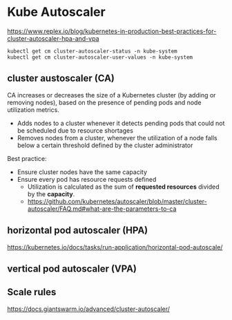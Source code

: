 # Kube Autoscaler

https://www.replex.io/blog/kubernetes-in-production-best-practices-for-cluster-autoscaler-hpa-and-vpa

```
kubectl get cm cluster-autoscaler-status -n kube-system
kubectl get cm cluster-autoscaler-user-values -n kube-system
```

## cluster austoscaler (CA)
CA increases or decreases the size of a Kubernetes cluster (by adding or removing nodes), based on the presence of pending pods and node utilization metrics.
- Adds nodes to a cluster whenever it detects pending pods that could not be scheduled due to resource shortages
- Removes nodes from a cluster, whenever the utilization of a node falls below a certain threshold defined by the cluster administrator

Best practice:
- Ensure cluster nodes have the same capacity
- Ensure every pod has resource requests defined
  - Utilization is calculated as the sum of **requested resources** divided by the **capacity**.
  - https://github.com/kubernetes/autoscaler/blob/master/cluster-autoscaler/FAQ.md#what-are-the-parameters-to-ca

## horizontal pod autoscaler (HPA)
https://kubernetes.io/docs/tasks/run-application/horizontal-pod-autoscale/

## vertical pod autoscaler (VPA)


## Scale rules
https://docs.giantswarm.io/advanced/cluster-autoscaler/
